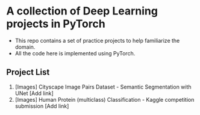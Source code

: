# A collection of Deep Learning projects in PyTorch
* This repo contains a set of practice projects to help familiarize the domain. 
* All the code here is implemented using PyTorch. 

## Project List
1. [Images] Cityscape Image Pairs Dataset - Semantic Segmentation with UNet [Add link]
2. [Images] Human Protein (multiclass) Classification - Kaggle competition submission [Add link]
